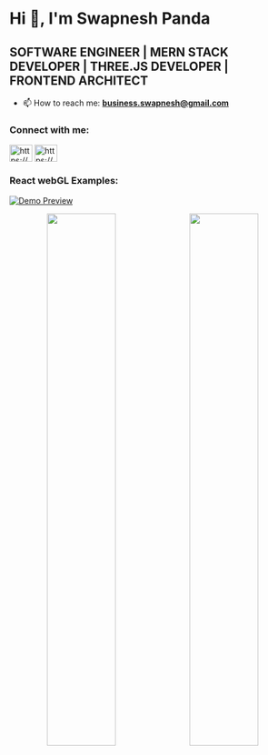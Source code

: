 # Hi 👋, I'm Swapnesh Panda

## SOFTWARE ENGINEER | MERN STACK DEVELOPER | THREE.JS DEVELOPER | FRONTEND ARCHITECT

- 📫 How to reach me: **business.swapnesh@gmail.com**


### Connect with me:
<p align="left">
<a target="_blank" href="https://www.linkedin.com/in/swapnesh-panda-164b79303/" target="_blank"><img align="center" src="https://raw.githubusercontent.com/rahuldkjain/github-profile-readme-generator/master/src/images/icons/Social/linked-in-alt.svg" alt="https://www.linkedin.com/in/swapnesh-panda-164b79303" height="30" width="40" /></a>
<a target="_blank" href="https://www.instagram.com/swapnesh.io/" target="_blank"><img align="center" src="https://raw.githubusercontent.com/rahuldkjain/github-profile-readme-generator/master/src/images/icons/Social/instagram.svg" alt="https://www.instagram.com/swapnesh.io/" height="30" width="40" /></a>
</p>


### React webGL Examples:


<div class="container">
  <a href="https://three.swapnesh.icu/">
    <img src="./img/FlyControl.gif" alt="Demo Preview" />
  </a>
</div>


<p align="center">
  <img src="https://github-readme-stats.vercel.app/api?username=Swapnesh-dev&show_icons=true&theme=tokyonight" width="49%" />
  <img src="https://github-readme-stats.vercel.app/api/top-langs/?username=Swapnesh-dev&layout=compact&theme=tokyonight" width="49%" />
</p>




